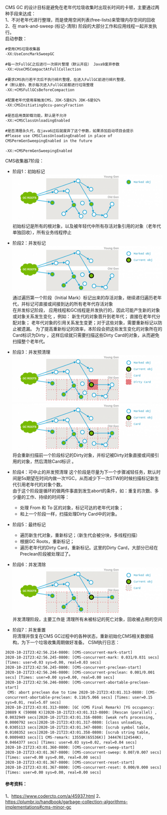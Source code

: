 CMS GC 的设计目标是避免在老年代垃圾收集时出现长时间的卡顿，主要通过两种手段来达成：
<br/>1、不对老年代进行整理，而是使用空闲列表(free-lists)来管理内存空间的回收
<br/>2、在 mark-and-sweep (标记-清除) 阶段的大部分工作和应用线程一起并发执行。
<br/>启动参数：
```
#使用CMS垃圾收集器
-XX:UseConcMarkSweepGC              

#每一次FullGC之后进行一次碎片整理（默认开启） Java9废弃参数
-XX:+UseCMSCompactAtFullCollection 

#要求CMS执行若干次后不执行碎片整理，在进入FullGC前进行碎片整理，
#（默认是0，表示每次进入FullGC前都进行垃圾整理
-XX:+CMSFullGCsBeforeCompaction  

#配置老年代使用率触发CMS，JDK-5是62% JDK-6是92%
-XX:CMSInitiatingOccu-pancyFraction    

#是否启用类卸载功能，默认是不允许
-XX:+CMSClassUnloadingEnabled 

#是否清理永久代，在java6过后就废弃了这个参数，如果添加启动项目会提示
#Please use CMSClassUnloadingEnabled in place of CMSPermGenSweepingEnabled in the future

-XX:+CMSPermGenSweepingEnabled 
```
CMS收集器7阶段：
    
- 阶段1：初始标记
![初始标记](./assert/CSM-1-初始标记.png)
<br/>初始标记是所有的根对象，以及被年轻代中所有存活对象引用的对象（老年代单独回收），所有业务线程停止 

- 阶段2：并发标记
![并发标记](./assert/CSM-2-并发标记.png)
<br/>通过遍历第一个阶段（Initial Mark）标记出来的存活对象，继续递归遍历老年代，并标记可直接或间接到达的所有老年代存活对象
<br/>在并发标记阶段， 应用线程和GC线程是并发执行的，因此可能产生新的对象或对象关系发生变化 ，例如：
     新生代的对象晋升到老年代；
     直接在老年代分配对象；
     老年代对象的引用关系发生变更；对于这些对象，需要重新标记以防止被遗漏。 为了提高重新标记的效率，本阶段会把这些发生变化的对象所在的Card标识为Dirty ，这样后续就只需要扫描这些Dirty Card的对象，从而避免扫描整个老年代。

- 阶段3：并发预清理
![并发预清理](./assert/CSM-3-标记被Dirty对象直接引用和间接引用.png)
![并发预清理](./assert/CSM-3-清除Dirty对象的Card标识.png)
<br/>将会重新扫描前一个阶段标记的Dirty对象，并标记被Dirty对象直接或间接引用的对象，然后清除Card标识 。

- 阶段4：可中止的并发预清理
这个阶段是尽量为下一个步骤减轻任务，默认时间是5s期望在时间内做一次YGC，从而减少下一次STW的时候扫描标记新生代引用老年代的对象个数。
<br/>由于这个阶段是循环的做两件事直到发生abort的条件，如：重复的次数、多少量的工作、持续的时间等：
    - 处理 From 和 To 区的对象，标记可达的老年代对象；
    - 和上一个阶段一样，扫描处理Dirty Card中的对象。
    
- 阶段5：最终标记
    - 遍历新生代对象，重新标记；（新生代会被分块，多线程扫描）
    - 根据GC Roots，重新标记；
    - 遍历老年代的Dirty Card，重新标记。这里的Dirty Card，大部分已经在Preclean阶段被处理过了。

- 阶段6：并发清除
![并发清除](./assert/CSM-6-并发清理.png)
<br/>并发清理阶段，主要工作是 清理所有未被标记的死亡对象，回收被占用的空间

- 阶段7：并发重置
<br/>将清理并恢复在CMS GC过程中的各种状态，重新初始化CMS相关数据结构，为下一个垃圾收集周期做好准备。
CSM执行日志：
```
2020-10-21T23:42:56.214-0800: [CMS-concurrent-mark-start]
2020-10-21T23:42:56.245-0800: [CMS-concurrent-mark: 0.031/0.031 secs] [Times: user=0.03 sys=0.00, real=0.03 secs]
2020-10-21T23:42:56.245-0800: [CMS-concurrent-preclean-start]
2020-10-21T23:42:56.246-0800: [CMS-concurrent-preclean: 0.001/0.001 secs] [Times: user=0.00 sys=0.00, real=0.00 secs]
2020-10-21T23:42:56.246-0800: [CMS-concurrent-abortable-preclean-start]
 CMS: abort preclean due to time 2020-10-21T23:43:01.313-0800: [CMS-concurrent-abortable-preclean: 0.110/5.066 secs] [Times: user=0.15 sys=0.01, real=5.07 secs]
2020-10-21T23:43:01.313-0800: [GC (CMS Final Remark) [YG occupancy: 20889 K (59008 K)]2020-10-21T23:43:01.313-0800: [Rescan (parallel) , 0.0032949 secs]2020-10-21T23:43:01.316-0800: [weak refs processing, 0.0000792 secs]2020-10-21T23:43:01.317-0800: [class unloading, 0.0305113 secs]2020-10-21T23:43:01.347-0800: [scrub symbol table, 0.0108352 secs]2020-10-21T23:43:01.358-0800: [scrub string table, 0.0009403 secs][1 CMS-remark: 13558K(65536K)] 34447K(124544K), 0.0464377 secs] [Times: user=0.03 sys=0.02, real=0.04 secs]
2020-10-21T23:43:01.360-0800: [CMS-concurrent-sweep-start]
2020-10-21T23:43:01.367-0800: [CMS-concurrent-sweep: 0.007/0.007 secs] [Times: user=0.00 sys=0.00, real=0.00 secs]
2020-10-21T23:43:01.367-0800: [CMS-concurrent-reset-start]
2020-10-21T23:43:01.367-0800: [CMS-concurrent-reset: 0.000/0.000 secs] [Times: user=0.00 sys=0.00, real=0.00 secs]
```

#### 参考资料：
1、https://www.codercto.com/a/45937.html
2、https://plumbr.io/handbook/garbage-collection-algorithms-implementations#cms-minor-gc